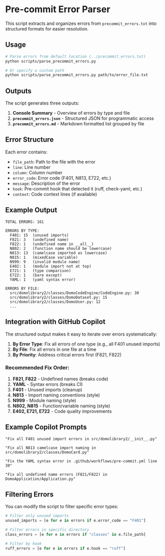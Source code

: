 # Pre-commit Error Parser

This script extracts and organizes errors from `precommit_errors.txt` into structured formats for easier resolution.

## Usage

```bash
# Parse errors from default location (../precommit_errors.txt)
python scripts/parse_precommit_errors.py

# Or specify a custom path
python scripts/parse_precommit_errors.py path/to/error_file.txt
```

## Outputs

The script generates three outputs:

1. **Console Summary** - Overview of errors by type and file
2. **`precommit_errors.json`** - Structured JSON for programmatic access
3. **`precommit_errors.md`** - Markdown formatted list grouped by file

## Error Structure

Each error contains:
- `file_path`: Path to the file with the error
- `line`: Line number
- `column`: Column number
- `error_code`: Error code (F401, N813, E722, etc.)
- `message`: Description of the error
- `hook`: Pre-commit hook that detected it (ruff, check-yaml, etc.)
- `context`: Code context lines (if available)

## Example Output

```
TOTAL ERRORS: 161

ERRORS BY TYPE:
  F401: 15  (unused imports)
  F821: 3   (undefined name)
  F822: 1   (undefined name in __all__)
  N802: 2   (function name should be lowercase)
  N813: 13  (camelcase imported as lowercase)
  N815: 1   (mixedCase variable)
  N999: 9   (invalid module name)
  E402: 1   (module import not at top)
  E721: 1   (type comparison)
  E722: 1   (bare except)
  YAML: 1   (yaml syntax error)

ERRORS BY FILE:
  src/domolibrary2/classes/DomoCodeEngine/CodeEngine.py: 30
  src/domolibrary2/classes/DomoDataset.py: 15
  src/domolibrary2/classes/DomoUser.py: 12
  ...
```

## Integration with GitHub Copilot

The structured output makes it easy to iterate over errors systematically:

1. **By Error Type**: Fix all errors of one type (e.g., all F401 unused imports)
2. **By File**: Fix all errors in one file at a time
3. **By Priority**: Address critical errors first (F821, F822)

### Recommended Fix Order:

1. **F821, F822** - Undefined names (breaks code)
2. **YAML** - Syntax errors (breaks CI)
3. **F401** - Unused imports (cleanup)
4. **N813** - Import naming conventions (style)
5. **N999** - Module naming (style)
6. **N802, N815** - Function/variable naming (style)
7. **E402, E721, E722** - Code quality improvements

## Example Copilot Prompts

```
"Fix all F401 unused import errors in src/domolibrary2/__init__.py"

"Fix all N813 camelcase import naming in src/domolibrary2/classes/DomoCard.py"

"Fix the YAML syntax error in .github/workflows/pre-commit.yml line 30"

"Fix all undefined name errors (F821/F822) in DomoApplication/Application.py"
```

## Filtering Errors

You can modify the script to filter specific error types:

```python
# Filter only unused imports
unused_imports = [e for e in errors if e.error_code == "F401"]

# Filter errors in specific directory
class_errors = [e for e in errors if "classes" in e.file_path]

# Filter by hook
ruff_errors = [e for e in errors if e.hook == "ruff"]
```
